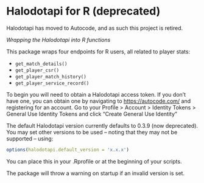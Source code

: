 
# Halodotapi for R (deprecated)

Halodotapi has moved to Autocode, and as such this project is retired.

*Wrapping the Halodotapi into R functions*

This package wraps four endpoints for R users, all related to player
stats:

-   `get_match_details()`
-   `get_player_csr()`
-   `get_player_match_history()`
-   `get_player_service_record()`

To begin you will need to obtain a Halodotapi access token. If you don’t
have one, you can obtain one by navigating to <https://autocode.com/>
and registering for an account. Go to your Profile \> Account \>
Identity Tokens \> General Use Identity Tokens and click “Create General
Use Identity”

The default Halodotapi version currently defaults to 0.3.9 (now deprecated). You may set
other versions to be used – noting that they may not be supported –
using:

``` r
options(halodotapi.default_version = 'x.x.x')
```

You can place this in your .Rprofile or at the beginning of your
scripts.

The package will throw a warning on startup if an invalid version is
set.
